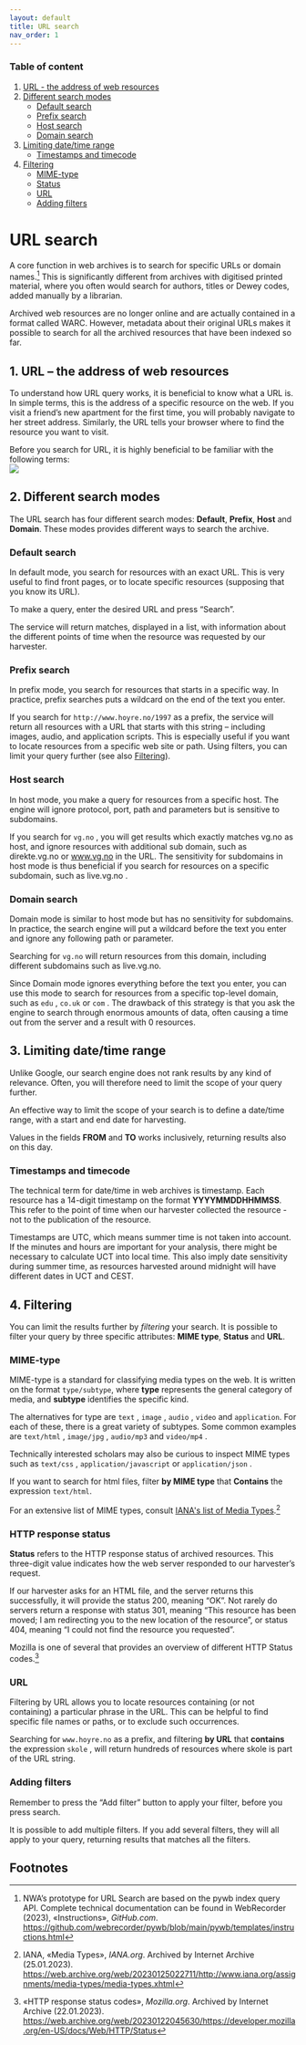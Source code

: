 ```yaml
---
layout: default
title: URL search
nav_order: 1
---
```



### Table of content
1. [URL - the address of web resources](#url--the-address-of-web-resources)
2. [Different search modes](#2-different-search-modes)
    - [Default search](#default-search)
    - [Prefix search](#prefix-search)
    - [Host search](#host-search)
    - [Domain search](#domain-search)
3. [Limiting date/time range](#3-limiting-datetime-range)
    - [Timestamps and timecode](#timestamps-and-timecode)
4. [Filtering](#4-filtering)
    - [MIME-type](#mime-type)
    - [Status](#http-response-status)
    - [URL](#url)
    - [Adding filters](#adding-filters)

# URL search
A core function in web archives is to search for specific URLs or domain names.[^1] This is significantly different from archives with digitised printed material, where you often would search for authors, titles or Dewey codes, added manually by a librarian.  
  
Archived web resources are no longer online and are actually contained in a format called WARC. However, metadata about their original URLs makes it possible to search for all the archived resources that have been indexed so far.


## 1. URL – the address of web resources
To understand how URL query works, it is beneficial to know what a URL is.  
In simple terms, this is the address of a specific resource on the web. If you visit a friend’s new apartment for the first time, you will probably navigate to her street address. Similarly, the URL tells your browser where to find the resource you want to visit.  
  
Before you search for URL, it is highly beneficial to be familiar with the following terms:  
![](img/urlModel.png)


## 2. Different search modes
The URL search has four different search modes: **Default**, **Prefix**, **Host** and **Domain**. These modes provides different ways to search the archive.

### Default search
In default mode, you search for resources with an exact URL. This is very useful to find front pages, or to locate specific resources (supposing that you know its URL).  
  
To make a query, enter the desired URL and press “Search”.  
  
The service will return matches, displayed in a list, with information about the different points of time when the resource was requested by our harvester.

### Prefix search
In prefix mode, you search for resources that starts in a specific way. In practice, prefix searches puts a wildcard on the end of the text you enter.  
  
If you search for `http://www.hoyre.no/1997` as a prefix, the service will return all resources with a URL that starts with this string – including images, audio, and application scripts. This is especially useful if you want to locate resources from a specific web site or path. Using filters, you can limit your query further (see also [Filtering](#4-filtering)).

### Host search
In host mode, you make a query for resources from a specific host. The engine will ignore protocol, port, path and parameters but is sensitive to subdomains.  
  
If you search for `vg.no` , you will get results which exactly matches vg.no as host, and ignore resources with additional sub domain, such as direkte.vg.no or www.vg.no in the URL. The sensitivity for subdomains in host mode is thus beneficial if you search for resources on a specific subdomain, such as live.vg.no .

### Domain search
Domain mode is similar to host mode but has no sensitivity for subdomains. In practice, the search engine will put a wildcard before the text you enter and ignore any following path or parameter.  
  
Searching for `vg.no` will return resources from this domain, including different subdomains such as live.vg.no.  
  
Since Domain mode ignores everything before the text you enter, you can use this mode to search for resources from a specific top-level domain, such as `edu` , `co.uk` or `com` . The drawback of this strategy is that you ask the engine to search through enormous amounts of data, often causing a time out from the server and a result with 0 resources. 

## 3. Limiting date/time range
Unlike Google, our search engine does not rank results by any kind of relevance. Often, you will therefore need to limit the scope of your query further.  
  
An effective way to limit the scope of your search is to define a date/time range, with a start and end date for harvesting.  
  
Values in the fields **FROM** and **TO** works inclusively, returning results also on this day.

### Timestamps and timecode
The technical term for date/time in web archives is timestamp. Each resource has a 14-digit timestamp on the format **YYYYMMDDHHMMSS**. This refer to the point of time when our harvester collected the resource - not to the publication of the resource.  
  
Timestamps are UTC, which means summer time is not taken into account. If the minutes and hours are important for your analysis, there might be necessary to calculate UCT into local time. This also imply date sensitivity during summer time, as resources harvested around midnight will have different dates in UCT and CEST.

##	4. Filtering
You can limit the results further by *filtering* your search. It is possible to filter your query by three specific attributes: **MIME type**, **Status** and **URL**.  
  
### MIME-type
MIME-type is a standard for classifying media types on the web. It is written on the format `type/subtype`, where **type** represents the general category of media, and **subtype** identifies the specific kind.  
  
The alternatives for type are `text` , `image` , `audio` , `video` and `application`. For each of these, there is a great variety of subtypes. Some common examples are `text/html` , `image/jpg` , `audio/mp3` and `video/mp4` .    
  
Technically interested scholars may also be curious to inspect MIME types such as `text/css` , `application/javascript` or `application/json` .  
  
If you want to search for html files, filter **by MIME type** that **Contains** the expression `text/html`.  
  
For an extensive list of MIME types, consult [IANA's list of Media Types](https://www.iana.org/assignments/media-types/media-types.xhtml).[^2]  
  
### HTTP response status
**Status** refers to the HTTP response status of archived resources. This three-digit value indicates how the web server responded to our harvester’s request.  
  
If our harvester asks for an HTML file, and the server returns this successfully, it will provide the status 200, meaning “OK”. Not rarely do servers return a response with status 301, meaning “This resource has been moved; I am redirecting you to the new location of the resource”, or status 404, meaning “I could not find the resource you requested”.  
  
Mozilla is one of several that provides an overview of different HTTP Status codes.[^3]  
  
### URL
Filtering by URL allows you to locate resources containing (or not containing) a particular phrase in the URL. This can be helpful to find specific file names or paths, or to exclude such occurrences.  
  
Searching for `www.hoyre.no` as a prefix, and filtering **by URL** that **contains** the expression `skole` , will return hundreds of resources where skole is part of the URL string.  
  
### Adding filters
Remember to press the “Add filter” button to apply your filter, before you press search.  
  
It is possible to add multiple filters. If you add several filters, they will all apply to your query, returning results that matches all the filters. 


## Footnotes
[^1]: NWA’s prototype for URL Search are based on the pywb index query API. Complete technical documentation can be found in WebRecorder (2023), «Instructions», *GitHub.com*. https://github.com/webrecorder/pywb/blob/main/pywb/templates/instructions.html  
[^2]: IANA, «Media Types», *IANA.org*. Archived by Internet Archive (25.01.2023). https://web.archive.org/web/20230125022711/http://www.iana.org/assignments/media-types/media-types.xhtml  
[^3]: «HTTP response status codes», *Mozilla.org*. Archived by Internet Archive (22.01.2023). https://web.archive.org/web/20230122045630/https://developer.mozilla.org/en-US/docs/Web/HTTP/Status  

